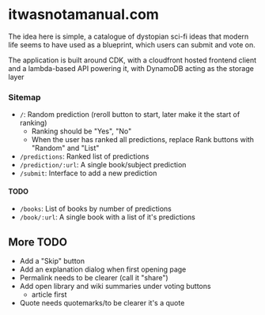 # itwasnotamanual.com

The idea here is simple, a catalogue of dystopian sci-fi ideas that modern life seems to have used as a blueprint, which users can submit and vote on.

The application is built around CDK, with a cloudfront hosted frontend client and a lambda-based API powering it, with DynamoDB acting as the storage layer

### Sitemap
- `/`: Random prediction (reroll button to start, later make it the start of ranking)
  - Ranking should be "Yes", "No"
  - When the user has ranked all predictions, replace Rank buttons with "Random" and "List"
- `/predictions`: Ranked list of predictions
- `/prediction/:url`: A single book/subject prediction
- `/submit`: Interface to add a new prediction

#### TODO
- `/books`: List of books by number of predictions
- `/book/:url`: A single book with a list of it's predictions

## More TODO

- Add a "Skip" button
- Add an explanation dialog when first opening page
- Permalink needs to be clearer (call it "share")
- Add open library and wiki summaries under voting buttons
  - article first
- Quote needs quotemarks/to be clearer it's a quote